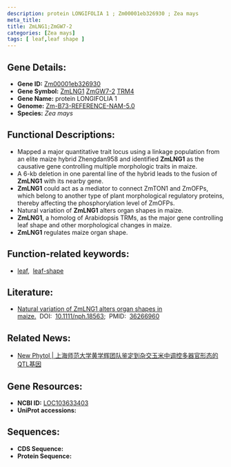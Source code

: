 ```yaml
---
description: protein LONGIFOLIA 1 ; Zm00001eb326930 ; Zea mays
meta_title:
title: ZmLNG1;ZmGW7-2
categories: [Zea mays]
tags: [ leaf,leaf shape ]
---
```


## Gene Details:
- **Gene ID:**	[Zm00001eb326930](https://www.maizegdb.org/gene_center/gene/Zm00001eb326930)
- **Gene Symbol:** <u>ZmLNG1</u>&nbsp;<u>ZmGW7-2</u>&nbsp;<u>TRM4</u>
- **Gene Name:** protein LONGIFOLIA 1
- **Genome:** [Zm-B73-REFERENCE-NAM-5.0](https://www.maizegdb.org/genome/assembly/Zm-B73-REFERENCE-NAM-5.0)
- **Species:** *Zea mays*

## Functional Descriptions:
   - Mapped a major quantitative trait locus using a linkage population from an elite maize hybrid Zhengdan958 and identified **ZmLNG1** as the causative gene controlling multiple morphologic traits in maize.
   - A 6-kb deletion in one parental line of the hybrid leads to the fusion of **ZmLNG1** with its nearby gene.
   - **ZmLNG1** could act as a mediator to connect ZmTON1 and ZmOFPs, which belong to another type of plant morphological regulatory proteins, thereby affecting the phosphorylation level of ZmOFPs.
   - Natural variation of **ZmLNG1** alters organ shapes in maize.
   - **ZmLNG1**, a homolog of Arabidopsis TRMs, as the major gene controlling leaf shape and other morphological changes in maize.
   - **ZmLNG1** regulates maize organ shape.

## Function-related keywords:
- [leaf](/tags/leaf/),&nbsp;&nbsp;[leaf-shape](/tags/leaf-shape/)

## Literature:
   - [Natural variation of ZmLNG1 alters organ shapes in maize.]( https://nph.onlinelibrary.wiley.com/doi/10.1111/nph.18563)&nbsp;&nbsp;DOI:&nbsp;&nbsp;[10.1111/nph.18563](https://nph.onlinelibrary.wiley.com/doi/10.1111/nph.18563);&nbsp;&nbsp;PMID:&nbsp;&nbsp;[36266960](https://pubmed.ncbi.nlm.nih.gov/36266960/)

## Related News:
   - [New Phytol | 上海师范大学黄学辉团队鉴定到杂交玉米中调控多器官形态的QTL基因](https://mp.weixin.qq.com/s?__biz=MzU3ODY3MDM0NA==&mid=2247523298&idx=2&sn=a94f0bcf0de169634b0b1fb903b61fad&chksm=fd730185ca048893a159ba30b354eb6065f8c33f7d468ce590f524d25f266823c2028a63ed2f&scene=27#wechat_redirect)

## Gene Resources:
- **NCBI ID:** [LOC103633403](https://www.ncbi.nlm.nih.gov/gene/?term=LOC103633403)
- **UniProt accessions:** [](https://www.uniprot.org/uniprotkb//entry)



## Sequences:
- **CDS Sequence:**
- **Protein Sequence:**
